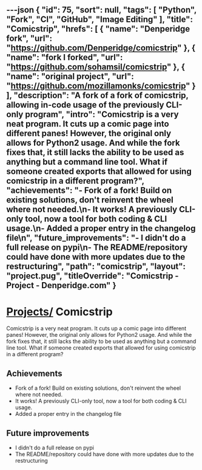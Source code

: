 ---json
{
"id": 75,
"sort": null,
"tags": [
"Python",
"Fork",
"CI",
"GitHub",
"Image Editing"
],
"title": "Comicstrip",
"hrefs": [
{
"name": "Denperidge fork",
"url": "https://github.com/Denperidge/comicstrip"
},
{
"name": "fork I forked",
"url": "https://github.com/sohamsil/comicstrip"
},
{
"name": "original project",
"url": "https://github.com/mozillamonks/comicstrip"
}
],
"description": "A fork of a fork of comicstrip, allowing in-code usage of the previously CLI-only program",
"intro": "Comicstrip is a very neat program. It cuts up a comic page into different panes! However, the original only allows for Python2 usage. And while the fork fixes that, it still lacks the ability to be used as anything but a command line tool. What if someone created exports that allowed for using comicstrip in a different program?",
"achievements": "- Fork of a fork! Build on existing solutions, don't reinvent the wheel where not needed.\n- It works! A previously CLI-only tool, now a tool for both coding & CLI usage.\n- Added a proper entry in the changelog file\n",
"future_improvements": "- I didn't do a full release on pypi\n- The README/repository could have done with more updates due to the restructuring",
"path": "comicstrip",
"layout": "project.pug",
"titleOverride": "Comicstrip - Project - Denperidge.com"
}
---
# [Projects/](..) Comicstrip
Comicstrip is a very neat program. It cuts up a comic page into different panes! However, the original only allows for Python2 usage. And while the fork fixes that, it still lacks the ability to be used as anything but a command line tool. What if someone created exports that allowed for using comicstrip in a different program?

## Achievements
- Fork of a fork! Build on existing solutions, don't reinvent the wheel where not needed.
- It works! A previously CLI-only tool, now a tool for both coding & CLI usage.
- Added a proper entry in the changelog file


## Future improvements
- I didn't do a full release on pypi
- The README/repository could have done with more updates due to the restructuring
